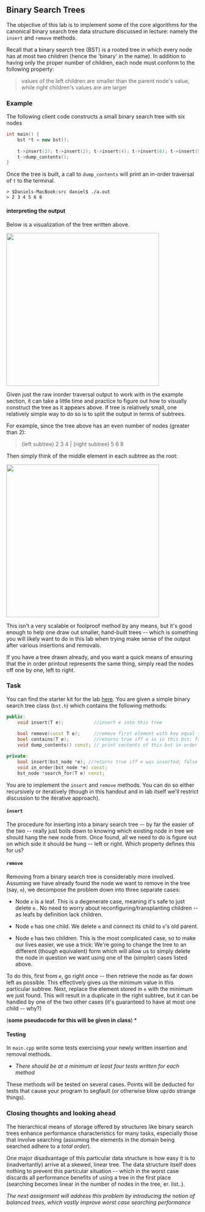 ## Binary Search Trees

The objective of this lab is to implement some of the core algorithms for the canonical 
binary search tree data structure discussed in lecture: namely the `insert` and `remove` 
methods.

Recall that a binary search tree (BST) is a rooted tree in which every node has at
most two children (hence the 'binary' in the name). In addition to having only the proper
number of children, each node must conform to the following property:

> values of the left children are smaller than the parent node's value, while right 
children's values are are larger

### Example

The following client code constructs a small binary search tree with six nodes

```c++
int main() {
	bst *t = new bst();
	
	t->insert(3); t->insert(2); t->insert(4); t->insert(6); t->insert(5); t->insert(8);
	t->dump_contents();
}
```

Once the tree is built, a call to `dump_contents` will print an in-order traversal of
`t` to the terminal.
```
> $Daniels-MacBook:src daniel$ ./a.out
> 2 3 4 5 6 8 
```

#### interpreting the output

Below is a visualization of the tree written above.

<img src="https://github.com/dtwelch/misc/blob/master/labs/212/figures/bst.png" width="400">

Given just the raw inorder traversal output to work with in the example section, it can 
take a little time and practice to figure out how to visually construct the tree as it 
appears above. If tree is relatively small, one relatively simple way to do so is to 
split the output in terms of subtrees. 

For example, since the tree above has an even number of nodes (greater than 2): 

>(left subtree) 2 3 4  |  	(right subtree) 5 6 8

Then simply think of the middle element in each subtree as the root:

<img src="https://github.com/dtwelch/misc/blob/master/labs/212/figures/split.png" width="400">

This isn't a very scalable or foolproof method by any means, but it's good enough to help
one draw out smaller, hand-built trees -- which is something you will likely want to do in
this lab when trying make sense of the output after various insertions and removals.

If you have a tree drawn already, and you want a quick means of ensuring that the in order 
printout represents the same thing, simply read the nodes off one by one, 
left to right.

### Task

You can find the starter kit for the lab [here](https://github.com/dtwelch/misc/tree/master/labs/212/src).
You are given a simple binary search tree class (`bst.h`) which contains the following
methods:

```c++
public:
	void insert(T e);			//insert e into this tree 
	
	bool remove(const T e);		//remove first element with key equal to e
	bool contains(T e);			//returns true iff e is in this bst; false otherwise
	void dump_contents() const; // print contents of this bst in order

private:
	bool insert(bst_node *e); //returns true iff e was inserted; false otherwise
	void in_order(bst_node *e) const;
	bst_node *search_for(T e) const; 
```

You are to implement the `insert` and `remove` methods. You can do so either recursively 
or iteratively (though in this handout and in lab itself we'll restrict discussion to the 
iterative approach).

#### `insert`

The procedure for inserting into a binary search tree -- by far the easier of the two -- 
really just boils down to knowing which existing node in tree we should hang the new node 
from. Once found, all we need to do is figure out on which side it should be hung --
left or right. Which property defines this for us?

#### `remove` 

Removing from a binary search tree is considerably more involved. Assuming we have already 
found the node we want to remove in the tree (say, `e`), we decompose the problem down 
into three separate cases:

 * Node `e` is a leaf. This is a degenerate case, meaning it's safe to just delete `e`.. 
 No need to worry about reconfiguring/transplanting children -- as leafs by definition 
 lack children.
 
 * Node `e` has one child. We delete `e` and connect its child to `e`'s old parent.
 
 * Node `e` has two children. This is the most complicated case, so to make our lives 
 easier, we use a trick: We're going to change the tree to an different 
 (though equivalent) form which will allow us to simply delete the 
 node in question we want using one of the (simpler) cases listed above. 
 
 To do this, first
 from `e`, go right once -- then retrieve the node as far down left as possible.
 This effectively gives us the  minimum value in this particular subtree. Next, replace 
 the element stored in `e` with the minimum we just found. This will result in a duplicate 
 in the right subtree, but it can be handled by one of the two other cases 
 (it's guaranteed to have at most one child -- why?)
 
(**some pseudocode for this will be given in class**) *
 
#### Testing

In `main.cpp` write some tests exercising your newly written insertion and removal methods.

* *There should be at a minimum at least four tests written for each method*

These methods will be tested on several cases. Points will be deducted for tests that 
cause your program to segfault (or otherwise blow up/do strange things).

### Closing thoughts and looking ahead

The hierarchical means of storage offered by structures like binary search trees enhance 
performance characteristics for many tasks, especially those that involve searching 
(assuming the elements in the domain being searched adhere to a *total order*).

One major disadvantage of this particular data structure is how easy it is to (inadvertantly)
arrive at a skewed, linear tree. The data structure itself does nothing to prevent this
particular situation -- which in the worst case discards all performance benefits of using a
tree in the first place (searching becomes linear in the number of nodes in the tree, 
er. list..).

*The next assignment will address this problem by introducing the notion of balanced trees, 
which vastly improve worst case searching performance*
